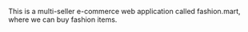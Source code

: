 This is a multi-seller e-commerce web application called fashion.mart, where we can buy fashion items.
